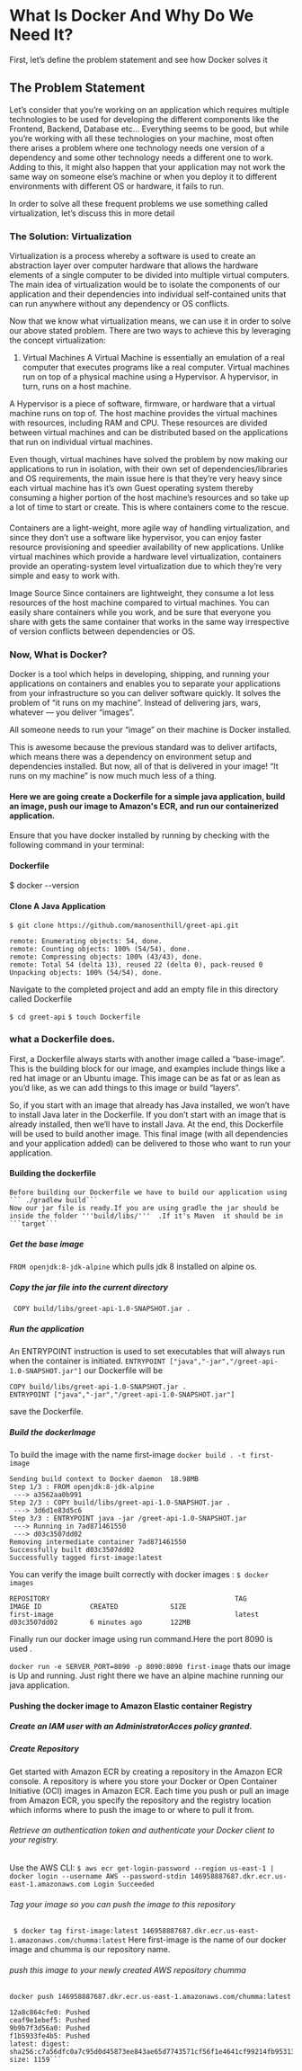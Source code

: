 # What Is Docker And Why Do We Need It?
First, let’s define the problem statement and see how Docker solves it
## The Problem Statement
Let’s consider that you’re working on an application which requires multiple technologies to be used for developing the different components like the Frontend, Backend, Database etc… Everything seems to be good, but while you’re working with all these technologies on your machine, most often there arises a problem where one technology needs one version of a dependency and some other technology needs a different one to work. Adding to this, it might also happen that your application may not work the same way on someone else’s machine or when you deploy it to different environments with different OS or hardware, it fails to run.

In order to solve all these frequent problems we use something called virtualization, let’s discuss this in more detail

### The Solution: Virtualization
Virtualization is a process whereby a software is used to create an abstraction layer over computer hardware that allows the hardware elements of a single computer to be divided into multiple virtual computers. The main idea of virtualization would be to isolate the components of our application and their dependencies into individual self-contained units that can run anywhere without any dependency or OS conflicts.

Now that we know what virtualization means, we can use it in order to solve our above stated problem. There are two ways to achieve this by leveraging the concept virtualization:

1. Virtual Machines
A Virtual Machine is essentially an emulation of a real computer that executes programs like a real computer. Virtual machines run on top of a physical machine using a Hypervisor. A hypervisor, in turn, runs on a host machine.

A Hypervisor is a piece of software, firmware, or hardware that a virtual machine runs on top of. The host machine provides the virtual machines with resources, including RAM and CPU. These resources are divided between virtual machines and can be distributed based on the applications that run on individual virtual machines.


Even though, virtual machines have solved the problem by now making our applications to run in isolation, with their own set of dependencies/libraries and OS requirements, the main issue here is that they’re very heavy since each virtual machine has it’s own Guest operating system thereby consuming a higher portion of the host machine’s resources and so take up a lot of time to start or create. This is where containers come to the rescue.
####
Containers are a light-weight, more agile way of handling virtualization, and since they don’t use a software like hypervisor, you can enjoy faster resource provisioning and speedier availability of new applications. Unlike virtual machines which provide a hardware level virtualization, containers provide an operating-system level virtualization due to which they’re very simple and easy to work with.


Image Source
Since containers are lightweight, they consume a lot less resources of the host machine compared to virtual machines. You can easily share containers while you work, and be sure that everyone you share with gets the same container that works in the same way irrespective of version conflicts between dependencies or OS.

### Now, What is Docker?
Docker is a tool which helps in developing, shipping, and running your applications on containers and enables you to separate your applications from your infrastructure so you can deliver software quickly.
It solves the problem of “it runs on my machine”. Instead of delivering jars, wars, whatever — you deliver “images”.

All someone needs to run your “image” on their machine is Docker installed.

This is awesome because the previous standard was to deliver artifacts, which means there was a dependency on environment setup and dependencies installed. But now, all of that is delivered in your image! “It runs on my machine” is now much much less of a thing.

#### Here we are going create a Dockerfile for a simple java application, build an image, push our image to Amazon's ECR, and run our containerized application.
Ensure that you have docker installed by running by checking with the following command in your terminal:

#### Dockerfile
$ docker --version
#### Clone A Java Application
```$ git clone https://github.com/manosenthill/greet-api.git```

```Cloning into 'greet-api'...
remote: Enumerating objects: 54, done.
remote: Counting objects: 100% (54/54), done.
remote: Compressing objects: 100% (43/43), done.
remote: Total 54 (delta 13), reused 22 (delta 0), pack-reused 0
Unpacking objects: 100% (54/54), done.
```
Navigate to the completed project and add an empty file in this directory called Dockerfile 

```$ cd greet-api```
```$ touch Dockerfile```

### what a Dockerfile does.
First, a Dockerfile always starts with another image called a “base-image”. This is the building block for our image, and examples include things like a red hat image or an Ubuntu image. This image can be as fat or as lean as you’d like, as we can add things to this image or build “layers”.

So, if you start with an image that already has Java installed, we won’t have to install Java later in the Dockerfile. If you don’t start with an image that is already installed, then we’ll have to install Java. At the end, this Dockerfile will be used to build another image. This final image (with all dependencies and your application added) can be delivered to those who want to run your application.

#### Building the dockerfile
    Before building our Dockerfile we have to build our application using
    ``` ./gradlew build```
    Now our jar file is ready.If you are using gradle the jar should be inside the folder '''build/libs/'''  .If it's Maven  it should be in ```target```
##### Get the base image
```FROM openjdk:8-jdk-alpine```
 which pulls jdk 8 installed on alpine os.
##### Copy the jar file into the current directory
``` COPY build/libs/greet-api-1.0-SNAPSHOT.jar .```
##### Run the application
An ENTRYPOINT instruction is used to set executables that will always run when the container is initiated.
```ENTRYPOINT ["java","-jar","/greet-api-1.0-SNAPSHOT.jar"]```
our Dockerfile will be 
``` FROM openjdk:8-jdk-alpine
COPY build/libs/greet-api-1.0-SNAPSHOT.jar .
ENTRYPOINT ["java","-jar","/greet-api-1.0-SNAPSHOT.jar"] 
```
save the Dockerfile.
##### Build the dockerImage
To build the image with the name first-image
```docker build . -t first-image```
```
Sending build context to Docker daemon  18.98MB
Step 1/3 : FROM openjdk:8-jdk-alpine
 ---> a3562aa0b991
Step 2/3 : COPY build/libs/greet-api-1.0-SNAPSHOT.jar .
 ---> 3d6d1e83d5c6
Step 3/3 : ENTRYPOINT java -jar /greet-api-1.0-SNAPSHOT.jar
 ---> Running in 7ad871461550
 ---> d03c3507dd02
Removing intermediate container 7ad871461550
Successfully built d03c3507dd02
Successfully tagged first-image:latest
```
You can verify the image built correctly with docker images :
```$ docker images ```
```
REPOSITORY                                              TAG                 IMAGE ID            CREATED             SIZE
first-image                                             latest              d03c3507dd02        6 minutes ago       122MB
```
Finally run our docker image using run command.Here the port 8090 is used .


```docker run -e SERVER_PORT=8090 -p 8090:8090 first-image```
thats our image is Up and running. Just right there we have an alpine machine running our java application. 
#### Pushing the docker image to Amazon Elastic container Registry
 ##### Create an IAM user with an AdministratorAcces policy granted.
 ##### Create Repository
 Get started with Amazon ECR by creating a repository in the Amazon ECR console.
 A repository is where you store your Docker or Open Container Initiative (OCI) images in Amazon ECR. Each time you push or pull an image from Amazon ECR, you specify the repository and the registry location which informs where to push the image to or where to pull it from.
 ###### Retrieve an authentication token and authenticate your Docker client to your registry.
Use the AWS CLI: ```
 $ aws ecr get-login-password --region us-east-1 | docker login --username AWS --password-stdin 146958887687.dkr.ecr.us-east-1.amazonaws.com
Login Succeeded ```

###### Tag your image so you can push the image to this repository
``` $ docker tag first-image:latest 146958887687.dkr.ecr.us-east-1.amazonaws.com/chumma:latest```
      Here first-image is the name of our docker image and chumma is our repository name.
###### push this image to your newly created AWS repository chumma
```docker push 146958887687.dkr.ecr.us-east-1.amazonaws.com/chumma:latest```
```The push refers to a repository [146958887687.dkr.ecr.us-east-1.amazonaws.com/chumma]
12a8c864cfe0: Pushed 
ceaf9e1ebef5: Pushed 
9b9b7f3d56a0: Pushed 
f1b5933fe4b5: Pushed 
latest: digest: sha256:c7a56dfc0a7c95d0d45873ee843ae65d7743571cf56f1e4641cf99214fb95313 size: 1159```
